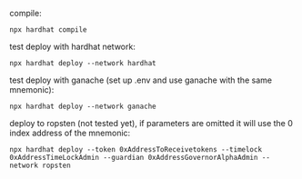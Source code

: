 compile:

`npx hardhat compile`

test deploy with hardhat network:

`npx hardhat deploy --network hardhat`

test deploy with ganache (set up .env and use ganache with the same mnemonic):

`npx hardhat deploy --network ganache`

deploy to ropsten (not tested yet), if parameters are omitted it will use the 0 index address of the mnemonic:

`npx hardhat deploy --token 0xAddressToReceivetokens --timelock 0xAddressTimeLockAdmin --guardian 0xAddressGovernorAlphaAdmin --network ropsten`